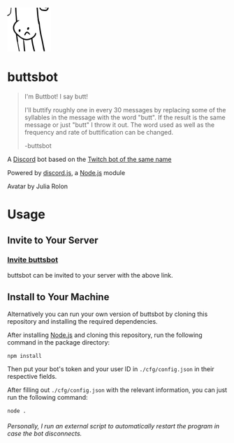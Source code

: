 ![buttsbot Avatar](./assets/images/avatar-small.png)

# buttsbot

> I'm Buttbot! I say butt!
> 
> I'll buttify roughly one in every 30 messages by replacing some of the syllables in the message with the word "butt". If the result is the same message or just "butt" I throw it out. The word used as well as the frequency and rate of buttification can be changed.
> 
> -buttsbot

A [Discord](https://discord.com/) bot based on the [Twitch bot of the same name](https://www.twitch.tv/buttsbot/about)

Powered by [discord.js](https://discord.js.org/#/), a [Node.js](https://nodejs.org/) module

Avatar by Julia Rolon

# Usage

## Invite to Your Server

### [Invite buttsbot](https://discord.com/api/oauth2/authorize?client_id=780539847764082768&permissions=0&scope=bot)

buttsbot can be invited to your server with the above link.

## Install to Your Machine

Alternatively you can run your own version of buttsbot by cloning this repository and installing the required dependencies.

After installing [Node.js](https://nodejs.org/) and cloning this repository, run the following command in the package directory:

```
npm install
```

Then put your bot's token and your user ID in `./cfg/config.json` in their respective fields.

After filling out `./cfg/config.json` with the relevant information, you can just run the following command:

```
node .
```

###### Personally, I run an external script to automatically restart the program in case the bot disconnects.
